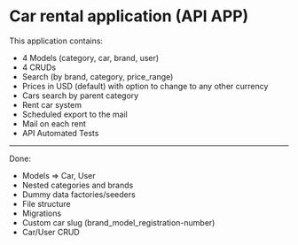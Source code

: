 <h1>Car rental application (API APP)</h1>

This application contains:
<ul>
    <li>4 Models (category, car, brand, user)</li>
    <li>4 CRUDs</li>
    <li>Search (by brand, category, price_range)</li>
    <li>Prices in USD (default) with option to change to any other currency</li>
    <li>Cars search by parent category</li>
    <li>Rent car system</li>
    <li>Scheduled export to the mail</li>
    <li>Mail on each rent</li>
    <li>API Automated Tests</li>
</ul>
<hr>
Done: 
<ul>
    <li>Models => Car, User</li>
    <li>Nested categories and brands</li>
    <li>Dummy data factories/seeders</li>
    <li>File structure</li>
    <li>Migrations</li>
    <li>Custom car slug (brand_model_registration-number)</li>
    <li>Car/User CRUD</li>
</ul>
